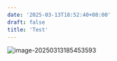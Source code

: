 ```yaml
---
date: '2025-03-13T18:52:40+08:00'
draft: false
title: 'Test'
---
```


![image-20250313185453593](..\..\assets\image-20250313185453593.png)

